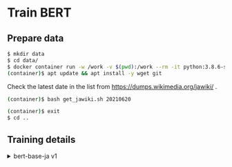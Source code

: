 # Train BERT

## Prepare data

```sh
$ mkdir data
$ cd data/
$ docker container run -w /work -v $(pwd):/work --rm -it python:3.8.6-slim-buster bash
(container)$ apt update && apt install -y wget git
```

Check the latest date in the list from https://dumps.wikimedia.org/jawiki/ .

```sh
(container)$ bash get_jawiki.sh 20210620
```

```sh
(container)$ exit
$ cd ..
```

## Training details

<details>
<summary>bert-base-ja v1</summary>

### base-v1

#### Prepare working directory

Create a working directory and clone a repository.

[TODO] Need to write a specific version to clone.

```sh
$ mkdir train/base-v1
$ cd train/base-v1
$ git clone https://github.com/colorfulscoop/convmodel
```

Copy training data to working directory.

```sh
$ cp -r ../../data/data/jawiki/20210620/data train/base-v1/convmodel/trainer/bert
```

```sh
$ cd convmodel/
$ docker container run --gpus all --ipc=host --rm -it -v $(pwd):/work -w /work nvidia/cuda:11.1-devel-ubuntu20.04 bash
(container)$ pip3 install torch==1.8.1+cu111 -f https://download.pytorch.org/whl/torch_stable.html
(container)$ pip install .
(container)$ cd trainer/bert/
(container)$ pip3 install -r requirements.txt
```

#### Train tokenizer

```sh
(container)$ python3 train_tokenizer.py --train_file data/train.txt --input_sentence_size 1000000
```

The raw trained model is saved under output/spm, while transformers model is saved under output/model.

#### Train BERT

Prepare JSON Lines format training dataset.

```sh
(container)$ python3 prepare_train_data.py --filename data/train.txt  --buffer_size 10000 >data/train.jsonl
(container)$ python3 prepare_train_data.py --filename data/valid.txt  --buffer_size 10000 >data/valid.jsonl
(container)$ python3 prepare_train_data.py --filename data/test.txt  --buffer_size 10000 >data/test.jsonl
```

Set up config file.
First, generate a default config file.

```
(container)$ python3 trainer.py --print_config >default_config.yaml
(container)$ cp default_config.yaml config.yaml
```

Then modify config.yaml.

```sh
(container)$ diff default_config.yaml config.yaml
1c1
< seed_everything: null
---
> seed_everything: 1000
7c7
<   gradient_clip_val: 0.0
---
>   gradient_clip_val: 1.0
12c12
<   gpus: null
---
>   gpus: 1
21,22c21,22
<   accumulate_grad_batches: 1
<   max_epochs: null
---
>   accumulate_grad_batches: 16
>   max_epochs: 1
36c36
<   precision: 32
---
>   precision: 16
44c44
<   deterministic: false
---
>   deterministic: true
57a58,60
>   callbacks:
>     - class_path: pytorch_lightning.callbacks.LearningRateMonitor
>     - class_path: pytorch_lightning.callbacks.GPUStatsMonitor
59,62c62,65
<   tokenizer_model: null
<   train_file: null
<   valid_file: null
<   test_file: null
---
>   tokenizer_model: output/model
>   train_file: data/train.jsonl
>   valid_file: data/valid.jsonl
>   test_file: data/test.jsonl
74a78
>
```

Finally, start training


```sh
(container)$ python3 trainer.py --config config.yaml
```

#### Check log

Use tensorboard to check log.

```sh
$ docker container run -p 6006:6006 -v $(pwd):/work -w /work --rm -it tensorflow/tensorflow:2.4.1-gpu tensorboard --logdir lightning_logs --host 0.0.0.0
```
